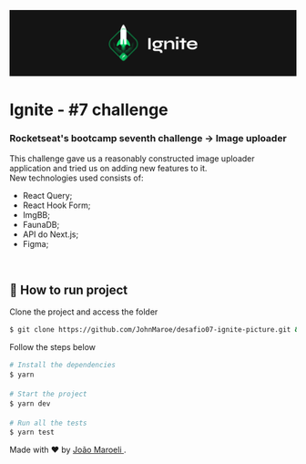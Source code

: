 <p align="center">
  <img src="https://raw.githubusercontent.com/JohnMaroe/desafio01-ignite-todolist/main/.github/Background.png" width=650 />
</p>

# Ignite - #7 challenge

### Rocketseat's bootcamp seventh challenge -> Image uploader <br />
This challenge gave us a reasonably constructed image uploader application and tried us on adding new features to it. <br />
New technologies used consists of:
- React Query;
- React Hook Form;
- ImgBB;
- FaunaDB;
- API do Next.js;
- Figma;

<br />

## :satellite: How to run project
Clone the project and access the folder

```bash
$ git clone https://github.com/JohnMaroe/desafio07-ignite-picture.git && cd desafio07-ignite-picture
```

Follow the steps below
```bash
# Install the dependencies
$ yarn

# Start the project
$ yarn dev

# Run all the tests
$ yarn test
```

Made with ❤️ by <a href="https://www.linkedin.com/in/jo%C3%A3o-maroeli-dos-santos-645314196/" target="_blank"> João Maroeli </a>. <br />
<br />

